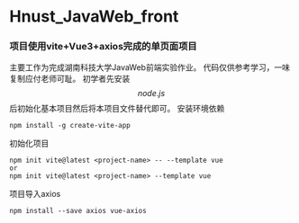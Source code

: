 # Hnust_JavaWeb_front
### 项目使用vite+Vue3+axios完成的单页面项目
主要工作为完成湖南科技大学JavaWeb前端实验作业。
代码仅供参考学习，一味复制应付老师可耻。
初学者先安装$$node.js$$后初始化基本项目然后将本项目文件替代即可。
安装环境依赖
```
npm install -g create-vite-app
```
初始化项目
```
npm init vite@latest <project-name> -- --template vue
or
npm init vite@latest <project-name> --template vue
```
项目导入axios
```
npm install --save axios vue-axios 
```
